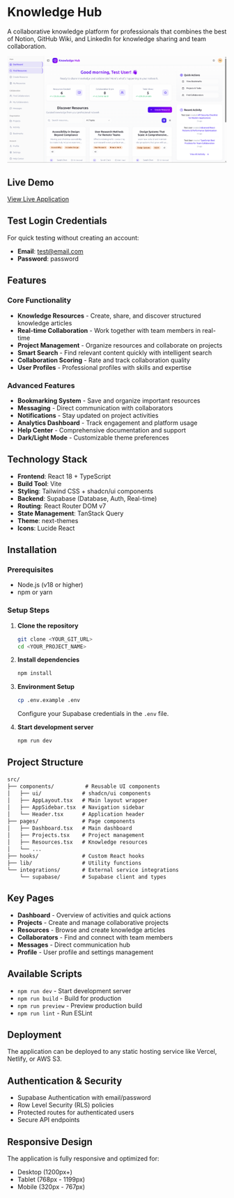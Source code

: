 # Knowledge Hub

A collaborative knowledge platform for professionals that combines the best of Notion, GitHub Wiki, and LinkedIn for knowledge sharing and team collaboration.

![Task Dashboard Screenshot](/public/screenshot.png)

## Live Demo

[View Live Application](https://www.knowledgehubpro.org/)

## Test Login Credentials

For quick testing without creating an account:
- **Email**: test@email.com
- **Password**: password

## Features

### Core Functionality
- **Knowledge Resources** - Create, share, and discover structured knowledge articles
- **Real-time Collaboration** - Work together with team members in real-time
- **Project Management** - Organize resources and collaborate on projects
- **Smart Search** - Find relevant content quickly with intelligent search
- **Collaboration Scoring** - Rate and track collaboration quality
- **User Profiles** - Professional profiles with skills and expertise

### Advanced Features
- **Bookmarking System** - Save and organize important resources
- **Messaging** - Direct communication with collaborators
- **Notifications** - Stay updated on project activities
- **Analytics Dashboard** - Track engagement and platform usage
- **Help Center** - Comprehensive documentation and support
- **Dark/Light Mode** - Customizable theme preferences

## Technology Stack

- **Frontend**: React 18 + TypeScript
- **Build Tool**: Vite
- **Styling**: Tailwind CSS + shadcn/ui components
- **Backend**: Supabase (Database, Auth, Real-time)
- **Routing**: React Router DOM v7
- **State Management**: TanStack Query
- **Theme**: next-themes
- **Icons**: Lucide React

## Installation

### Prerequisites
- Node.js (v18 or higher)
- npm or yarn

### Setup Steps

1. **Clone the repository**
   ```bash
   git clone <YOUR_GIT_URL>
   cd <YOUR_PROJECT_NAME>
   ```

2. **Install dependencies**
   ```bash
   npm install
   ```

3. **Environment Setup**
   ```bash
   cp .env.example .env
   ```
   Configure your Supabase credentials in the `.env` file.

4. **Start development server**
   ```bash
   npm run dev
   ```

## Project Structure

```
src/
├── components/          # Reusable UI components
│   ├── ui/             # shadcn/ui components
│   ├── AppLayout.tsx   # Main layout wrapper
│   ├── AppSidebar.tsx  # Navigation sidebar
│   └── Header.tsx      # Application header
├── pages/              # Page components
│   ├── Dashboard.tsx   # Main dashboard
│   ├── Projects.tsx    # Project management
│   ├── Resources.tsx   # Knowledge resources
│   └── ...
├── hooks/              # Custom React hooks
├── lib/                # Utility functions
└── integrations/       # External service integrations
    └── supabase/       # Supabase client and types
```

## Key Pages

- **Dashboard** - Overview of activities and quick actions
- **Projects** - Create and manage collaborative projects
- **Resources** - Browse and create knowledge articles
- **Collaborators** - Find and connect with team members
- **Messages** - Direct communication hub
- **Profile** - User profile and settings management

## Available Scripts

- `npm run dev` - Start development server
- `npm run build` - Build for production
- `npm run preview` - Preview production build
- `npm run lint` - Run ESLint

## Deployment
The application can be deployed to any static hosting service like Vercel, Netlify, or AWS S3.

## Authentication & Security

- Supabase Authentication with email/password
- Row Level Security (RLS) policies
- Protected routes for authenticated users
- Secure API endpoints

## Responsive Design

The application is fully responsive and optimized for:
- Desktop (1200px+)
- Tablet (768px - 1199px)
- Mobile (320px - 767px)